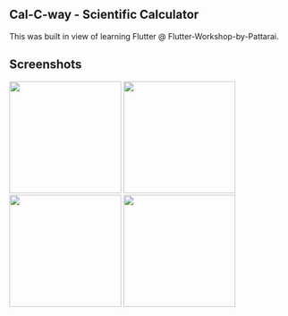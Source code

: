 ## Cal-C-way - Scientific Calculator
This was built in view of learning Flutter @ Flutter-Workshop-by-Pattarai.

## Screenshots

<img src="https://user-images.githubusercontent.com/67852344/183230579-460ca49b-b8df-474f-b985-5ceefe257ea8.jpg" width="200">
<img src="https://user-images.githubusercontent.com/67852344/183230583-d37873e0-95d5-4b78-980a-b697c1eb1217.jpg" width="200">
<img src="https://user-images.githubusercontent.com/67852344/183230586-6f04d09d-249a-437a-a368-276c0d4f1444.jpg" width="200">
<img src="https://user-images.githubusercontent.com/67852344/183230588-8621fde5-0976-42a8-af5a-d7daa55868bb.jpg" width="200">
